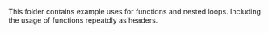 This folder contains example uses for functions and nested loops. Including the
usage of functions repeatdly as headers.
